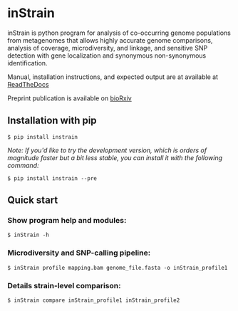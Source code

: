 # inStrain

inStrain is python program for  analysis of co-occurring genome populations from metagenomes that allows highly accurate genome comparisons, analysis of coverage, microdiversity, and linkage, and sensitive SNP detection with gene localization and synonymous non-synonymous identification.

Manual, installation instructions, and expected output are at available at [ReadTheDocs](https://instrain.readthedocs.io/en/latest/)

Preprint publication is available on [bioRxiv](https://www.biorxiv.org/content/10.1101/2020.01.22.915579v1)

## Installation with pip
```
$ pip install instrain
```

*Note: If you'd like to try the development version, which is orders of magnitude faster but a bit less stable, you can install it with the following command:*
```
$ pip install instrain --pre
```

## Quick start

### Show program help and modules:
```
$ inStrain -h
```

### Microdiversity and SNP-calling pipeline:
```
$ inStrain profile mapping.bam genome_file.fasta -o inStrain_profile1
```

### Details strain-level comparison:
```
$ inStrain compare inStrain_profile1 inStrain_profile2
```
